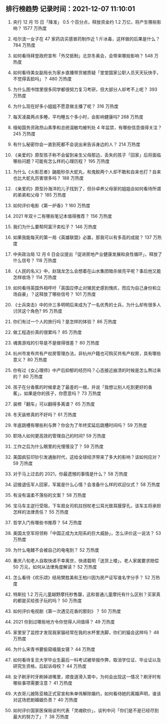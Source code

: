 
## 排行榜趋势 记录时间：2021-12-07 11:10:01
  
  1. 央行 12 月 15 日「降准」 0.5 个百分点，释放资金约 1.2 万亿，将产生哪些影响？ 1577 万热度
    
  2. 哈尔滨一女子在 47 家药店买感冒药制作近 1 斤冰毒，这样做的后果是什么？ 784 万热度
    
  3. 如何看待拜登政府宣布「外交抵制」北京冬奥会，会带来哪些影响？ 548 万热度
    
  4. 如何看待美女副局长为家乡直播带货被质疑「堂堂国家公职人员天天玩快手，不觉得丢脸吗」？ 480 万热度
    
  5. 为什么图书馆里很多同学都很努力复习考研，但大部分人却考不上呢？ 393 万热度
    
  6. 为什么现在好多小姐姐不愿意做主播了呢？ 316 万热度
    
  7. 每天凌晨两点多睡，平均睡五个多小时，会影响健康吗? 268 万热度
    
  8. 缅甸国务资政昂山素季和总统温敏均被判处 4 年监禁，有哪些信息值得关注？ 245 万热度
    
  9. 有什么秘密你会一直到死都不会说出来告诉身边的人？ 214 万热度
    
  10. 《亲爱的》原型孩子称不会留到亲生父母那边，丢失的孩子「回家」后将面临哪些问题？可能有怎么样的心理历程？ 195 万热度
    
  11. 为什么《火影忍者》鼬能秒杀大蛇丸，和鬼鲛两个人却不敢和自来也打？自来也比大蛇丸厉害很多吗？ 188 万热度
    
  12. 《亲爱的》原型孙海洋的儿子找到了，但孙卓养父母家的姐姐会如何看待所谓的弟弟和父母？ 185 万热度
    
  13. 如何评价电影《第一炉香》? 160 万热度
    
  14. 2021 年双十二有哪些笔记本值得推荐？ 156 万热度
    
  15. 我们为什么要帮阿富汗卖松子？ 146 万热度
    
  16. 如果我能每天的第一局《英雄联盟》必赢，那我可以有多高的成就？ 137 万热度
    
  17. 中央政治局 12 月 6 日会议提出「促进房地产业健康发展和良性循环」，释放了什么信号？ 118 万热度
    
  18. 《人民的名义》中，赵瑞龙怎么会想着在山水集团暗杀侯亮平呢？事后他又能怎样收场？ 114 万热度
    
  19. 如何看待英国外相呼吁「英国应停止对殖民史感到愧疚，而应为自己身份和立场自豪」？这释放了哪些信号？ 101 万热度
    
  20. 《士兵突击》中的许三多明明后来成为了一名优秀的士兵，为什么却有很多人讨厌这个角色? 95 万热度
    
  21. 你们有过一个人的旅行吗？是怎样的体验？ 86 万热度
    
  22. 做工程造价真的很累吗？ 85 万热度
    
  23. 魂类游戏的引导是不是做得很差？ 80 万热度
    
  24. 杭州市发布共有产权房管理办法，非杭州户籍也可购买共有产权房，具有哪些意义？ 80 万热度
    
  25. 你有过《女心理师》中产后抑郁的经历吗？心态接近崩溃的时候是怎么熬过来的？ 80 万热度
    
  26. 孩子在分香蕉的时候拿走了最差的一根，并说「我想让别人吃到更好的香蕉」，如果是你的孩子，你愿意吗？ 73 万热度
    
  27. 装修「翻车」可以翻得多离谱？ 65 万热度
    
  28. 冬天装修真的不好吗？ 61 万热度
    
  29. 年底跳槽有哪些利与弊？你会为了年终奖延后跳槽时间吗？ 59 万热度
    
  30. 职场人如何更高效的管理自己的时间? 59 万热度
    
  31. 工作之后为什么眼里的光慢慢没了？ 59 万热度
    
  32. 美国疯狂印钞引发通胀时代，这给全球经济带来了多大的影响？该如何应对？ 59 万热度
    
  33. 对于马上过去的 2021，你最遗憾的事情是什么？ 58 万热度
    
  34. 迎接退伍军人回家，军属是什么心情？会准备什么样的欢迎仪式？ 58 万热度
    
  35. 有没有温柔不落俗的文案？ 58 万热度
    
  36. 宝马车主逆行受阻，下车扇女司机拄拐杖老公耳光致耳膜穿孔，该车主将承担怎样的法律责任？ 55 万热度
    
  37. 哲学入门有哪些书推荐？ 54 万热度
    
  38. 美国太空军将领称「中国正成为太阳系的巨大威胁」，怎么评价这一说法？ 53 万热度
    
  39. 为什么电鳗不会被自己的电电到？ 52 万热度
    
  40. 重庆八旬老人自取快递不幸离世，快递载明「送货上楼」，老人家属要求赔偿 50 万元，如何从法律角度解读？ 52 万热度
    
  41. 怎么看待《欢乐颂》结局樊胜美和王柏川因为房产证写谁名字分手？ 52 万热度
    
  42. 特斯拉 1.2 万元儿童越野摩托秒售罄，这和普通儿童摩托有什么区别？买家真的都是买给孩子玩的吗？ 50 万热度
    
  43. 如何评价电视剧《第一次遇见花香的那刻》？ 50 万热度
    
  44. 2021 你到过哪些地方令你觉得人间值得？ 49 万热度
    
  45. 家里安了监控才发现我家猫经常在我的水杯里洗脚，你们的猫会这样吗？ 48 万热度
    
  46. 为什么宋青书要偷窥峨眉女寝？ 44 万热度
    
  47. 如何看待复旦大学毕业生最后一科考试被举报作弊，取消学位证、毕业证以及研究生资格，后起诉母校？ 44 万热度
    
  48. 女子刷牙时牙刷掉进嘴里，顺食道滑入胃中，为何会出现这一情况？刷牙时有哪些事项需要注意？ 41 万热度
    
  49. 大衣哥儿媳陈亚楠正式官宣和朱单伟解除婚约，如何看待她的离婚声明，谁该对这场悲剧婚姻负责？ 40 万热度
    
  50. 如何评价国家医保局谈判代表「灵魂砍价」，谈判中问「你们是不是已经尽到最大的努力了」？ 38 万热度
    